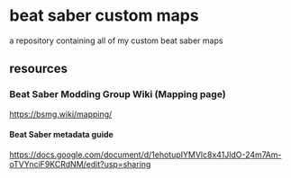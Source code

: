 # beat saber custom maps
 a repository containing all of my custom beat saber maps

## resources

### Beat Saber Modding Group Wiki (Mapping page)
https://bsmg.wiki/mapping/

#### Beat Saber metadata guide
https://docs.google.com/document/d/1ehotupIYMVlc8x41JldO-24m7Am-oTVYnciF9KCRdNM/edit?usp=sharing
